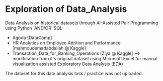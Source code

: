 # Exploration of Data_Analysis
Data Analysis on historical datasets through AI-Assisted Pair Programming using Python 'AND/OR' SQL
- Agoda [DataCamp]
- HR Analytics on Employee Attrition and Performance [mahmoudemadabdallah @ Kaggle]
- Transaction_Data_for_Banking_Operations [Ziya @ Kaggle]
  --> modification from it's original dataset using Microsoft Excel for manual visualization assisted Exploratory Data Analysis (EDA)

The dataset for this data analysis task / practice was not uploaded.
